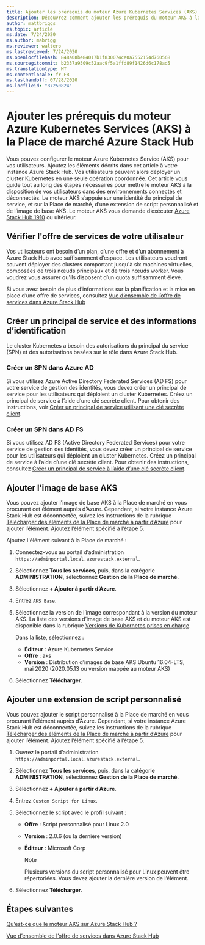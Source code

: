 ```yaml
---
title: Ajouter les prérequis du moteur Azure Kubernetes Services (AKS) à la Place de marché Azure Stack Hub
description: Découvrez comment ajouter les prérequis du moteur AKS à la Place de marché Azure Stack Hub.
author: mattbriggs
ms.topic: article
ms.date: 7/24/2020
ms.author: mabrigg
ms.reviewer: waltero
ms.lastreviewed: 7/24/2020
ms.openlocfilehash: 848a08be84017b1f830074ce0a7552154d760568
ms.sourcegitcommit: b2337a9309c52aac9f5a1ffd89f1426d6c178ad5
ms.translationtype: HT
ms.contentlocale: fr-FR
ms.lasthandoff: 07/28/2020
ms.locfileid: "87250824"
---
```

# <a name="add-the-azure-kubernetes-services-aks-engine-prerequisites-to-the-azure-stack-hub-marketplace"></a>Ajouter les prérequis du moteur Azure Kubernetes Services (AKS) à la Place de marché Azure Stack Hub

Vous pouvez configurer le moteur Azure Kubernetes Service (AKS) pour vos utilisateurs. Ajoutez les éléments décrits dans cet article à votre instance Azure Stack Hub. Vos utilisateurs peuvent alors déployer un cluster Kubernetes en une seule opération coordonnée. Cet article vous guide tout au long des étapes nécessaires pour mettre le moteur AKS à la disposition de vos utilisateurs dans des environnements connectés et déconnectés. Le moteur AKS s’appuie sur une identité du principal de service, et sur la Place de marché, d’une extension de script personnalisé et de l’image de base AKS. Le moteur AKS vous demande d’exécuter [Azure Stack Hub 1910](release-notes.md?view=azs-1910) ou ultérieur.

## <a name="check-your-users-service-offering"></a>Vérifier l'offre de services de votre utilisateur

Vos utilisateurs ont besoin d’un plan, d’une offre et d’un abonnement à Azure Stack Hub avec suffisamment d’espace. Les utilisateurs voudront souvent déployer des clusters comportant jusqu'à six machines virtuelles, composées de trois nœuds principaux et de trois nœuds worker. Vous voudrez vous assurer qu'ils disposent d’un quota suffisamment élevé.

Si vous avez besoin de plus d’informations sur la planification et la mise en place d’une offre de services, consultez [Vue d’ensemble de l’offre de services dans Azure Stack Hub](service-plan-offer-subscription-overview.md)

## <a name="create-a-service-principal-and-credentials"></a>Créer un principal de service et des informations d’identification

Le cluster Kubernetes a besoin des autorisations du principal du service (SPN) et des autorisations basées sur le rôle dans Azure Stack Hub.

### <a name="create-an-spn-in-azure-ad"></a>Créer un SPN dans Azure AD

Si vous utilisez Azure Active Directory Federated Services (AD FS) pour votre service de gestion des identités, vous devez créer un principal de service pour les utilisateurs qui déploient un cluster Kubernetes. Créez un principal de service à l’aide d’une clé secrète client. Pour obtenir des instructions, voir [Créer un principal de service utilisant une clé secrète client](azure-stack-create-service-principals.md#create-a-service-principal-that-uses-a-client-secret-credential).

### <a name="create-an-spn-in-ad-fs"></a>Créer un SPN dans AD FS

Si vous utilisez AD FS (Active Directory Federated Services) pour votre service de gestion des identités, vous devez créer un principal de service pour les utilisateurs qui déploient un cluster Kubernetes. Créez un principal de service à l’aide d’une clé secrète client. Pour obtenir des instructions, consultez [Créer un principal de service à l’aide d’une clé secrète client](azure-stack-create-service-principals.md#create-a-service-principal-that-uses-client-secret-credentials).

## <a name="add-the-aks-base-image"></a>Ajouter l’image de base AKS

Vous pouvez ajouter l'image de base AKS à la Place de marché en vous procurant cet élément auprès d’Azure. Cependant, si votre instance Azure Stack Hub est déconnectée, suivez les instructions de la rubrique [Télécharger des éléments de la Place de marché à partir d’Azure](azure-stack-download-azure-marketplace-item.md?pivots=state-disconnected) pour ajouter l’élément. Ajoutez l’élément spécifié à l’étape 5.

Ajoutez l'élément suivant à la Place de marché :

1. Connectez-vous au portail d’administration `https://adminportal.local.azurestack.external`.

1. Sélectionnez **Tous les services**, puis, dans la catégorie **ADMINISTRATION**, sélectionnez **Gestion de la Place de marché**.

1. Sélectionnez **+ Ajouter à partir d’Azure**.

1. Entrez `AKS Base`.

1. Sélectionnez la version de l’image correspondant à la version du moteur AKS. La liste des versions d’image de base AKS et du moteur AKS est disponible dans la rubrique [Versions de Kubernetes prises en charge](https://github.com/Azure/aks-engine/blob/master/docs/topics/azure-stack.md#supported-aks-engine-versions). 

    Dans la liste, sélectionnez :
    - **Éditeur** : Azure Kubernetes Service
    - **Offre** : aks
    - **Version** : Distribution d’images de base AKS Ubuntu 16.04-LTS, mai 2020 (2020.05.13 ou version mappée au moteur AKS)

1. Sélectionnez **Télécharger**.

## <a name="add-a-custom-script-extension"></a>Ajouter une extension de script personnalisé

Vous pouvez ajouter le script personnalisé à la Place de marché en vous procurant l'élément auprès d’Azure. Cependant, si votre instance Azure Stack Hub est déconnectée, suivez les instructions de la rubrique [Télécharger des éléments de la Place de marché à partir d’Azure](azure-stack-download-azure-marketplace-item.md?pivots=state-disconnected) pour ajouter l’élément.  Ajoutez l’élément spécifié à l’étape 5.

1. Ouvrez le portail d’administration `https://adminportal.local.azurestack.external`.

1. Sélectionnez **Tous les services**, puis, dans la catégorie **ADMINISTRATION**, sélectionnez **Gestion de la Place de marché**.

1. Sélectionnez **+ Ajouter à partir d’Azure**.

1. Entrez `Custom Script for Linux`.

1. Sélectionnez le script avec le profil suivant :
   - **Offre** : Script personnalisé pour Linux 2.0
   - **Version** : 2.0.6 (ou la dernière version)
   - **Éditeur** : Microsoft Corp

     > [!Note]  
     > Plusieurs versions du script personnalisé pour Linux peuvent être répertoriées. Vous devez ajouter la dernière version de l’élément.

1. Sélectionnez **Télécharger**.

## <a name="next-steps"></a>Étapes suivantes

[Qu’est-ce que le moteur AKS sur Azure Stack Hub ?](../user/azure-stack-kubernetes-aks-engine-overview.md)

[Vue d’ensemble de l’offre de services dans Azure Stack Hub](service-plan-offer-subscription-overview.md)
